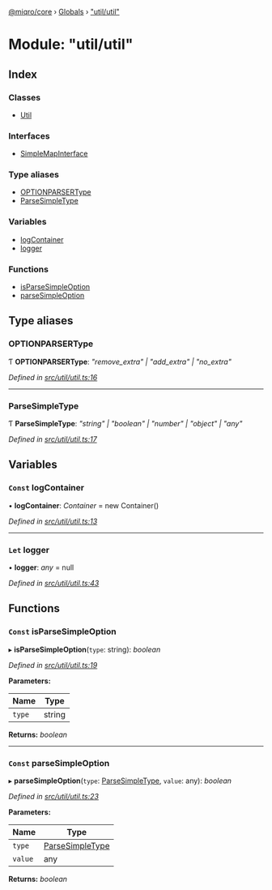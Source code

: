 [@miqro/core](../README.md) › [Globals](../globals.md) › ["util/util"](_util_util_.md)

# Module: "util/util"

## Index

### Classes

* [Util](../classes/_util_util_.util.md)

### Interfaces

* [SimpleMapInterface](../interfaces/_util_util_.simplemapinterface.md)

### Type aliases

* [OPTIONPARSERType](_util_util_.md#optionparsertype)
* [ParseSimpleType](_util_util_.md#parsesimpletype)

### Variables

* [logContainer](_util_util_.md#const-logcontainer)
* [logger](_util_util_.md#let-logger)

### Functions

* [isParseSimpleOption](_util_util_.md#const-isparsesimpleoption)
* [parseSimpleOption](_util_util_.md#const-parsesimpleoption)

## Type aliases

###  OPTIONPARSERType

Ƭ **OPTIONPARSERType**: *"remove_extra" | "add_extra" | "no_extra"*

*Defined in [src/util/util.ts:16](https://github.com/claukers/miqro-core/blob/45c7f28/src/util/util.ts#L16)*

___

###  ParseSimpleType

Ƭ **ParseSimpleType**: *"string" | "boolean" | "number" | "object" | "any"*

*Defined in [src/util/util.ts:17](https://github.com/claukers/miqro-core/blob/45c7f28/src/util/util.ts#L17)*

## Variables

### `Const` logContainer

• **logContainer**: *Container* = new Container()

*Defined in [src/util/util.ts:13](https://github.com/claukers/miqro-core/blob/45c7f28/src/util/util.ts#L13)*

___

### `Let` logger

• **logger**: *any* = null

*Defined in [src/util/util.ts:43](https://github.com/claukers/miqro-core/blob/45c7f28/src/util/util.ts#L43)*

## Functions

### `Const` isParseSimpleOption

▸ **isParseSimpleOption**(`type`: string): *boolean*

*Defined in [src/util/util.ts:19](https://github.com/claukers/miqro-core/blob/45c7f28/src/util/util.ts#L19)*

**Parameters:**

Name | Type |
------ | ------ |
`type` | string |

**Returns:** *boolean*

___

### `Const` parseSimpleOption

▸ **parseSimpleOption**(`type`: [ParseSimpleType](_util_util_.md#parsesimpletype), `value`: any): *boolean*

*Defined in [src/util/util.ts:23](https://github.com/claukers/miqro-core/blob/45c7f28/src/util/util.ts#L23)*

**Parameters:**

Name | Type |
------ | ------ |
`type` | [ParseSimpleType](_util_util_.md#parsesimpletype) |
`value` | any |

**Returns:** *boolean*
